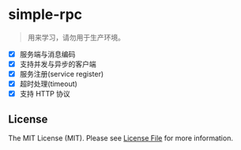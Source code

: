 # simple-rpc

> 用来学习，请勿用于生产环境。

- [x] 服务端与消息编码
- [x] 支持并发与异步的客户端
- [x] 服务注册(service register)
- [x] 超时处理(timeout)
- [x] 支持 HTTP 协议

## License

The MIT License (MIT). Please see [License File](LICENSE) for more information.
